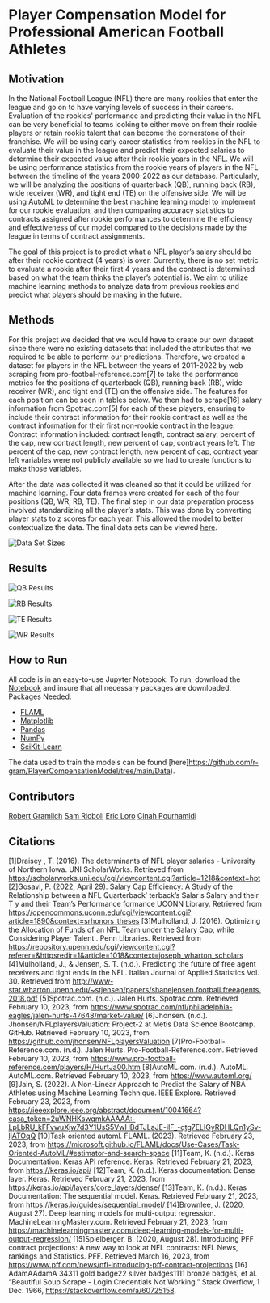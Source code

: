 # Player Compensation Model for Professional American Football Athletes

## Motivation
In the National Football League (NFL) there are many rookies that enter the league and go on to have varying levels of success in their careers. Evaluation of the rookies' performance and predicting their value in the NFL can be very beneficial to teams looking to either move on from their rookie players or retain rookie talent that can become the cornerstone of their franchise. We will be using early career statistics from rookies in the NFL to evaluate their value in the league and predict their expected salaries to determine their expected value after their rookie years in the NFL. We will be using performance statistics from the rookie years of players in the NFL between the timeline of the years 2000-2022 as our database. Particularly, we will be analyzing the positions of quarterback (QB), running back (RB), wide receiver (WR), and tight end (TE) on the offensive side. We will be using AutoML to determine the best machine learning model to implement for our rookie evaluation, and then comparing accuracy statistics to contracts assigned after rookie performances to determine the efficiency and effectiveness of our model compared to the decisions made by the league in terms of contract assignments. 

The goal of this project is to predict what a NFL player’s salary should be after their rookie contract (4 years) is over. Currently, there is no set metric to evaluate a rookie after their first 4 years and the contract is determined based on what the team thinks the player’s potential is. We aim to utilize machine learning methods to analyze data from previous rookies and predict what players should be making in the future.
## Methods
For this project we decided that we would have to create our own dataset since there were no existing datasets that included the attributes that we required to be able to perform our predictions. Therefore, we created a dataset for players in the NFL between the years of 2011-2022 by web scraping from pro-footbal-reference.com[7] to take the performance metrics for the positions of quarterback (QB), running back (RB), wide receiver (WR), and tight end (TE) on the offensive side. The features for each position can be seen in tables below. We then had to scrape[16] salary information from Spotrac.com[5] for each of these players, ensuring to include their contract information for their rookie contract as well as the contract information for their first non-rookie contract in the league. Contract information included: contract length, contract salary, percent of the cap, new contract length, new percent of cap, contract years left. The percent of the cap, new contract length, new percent of cap, contract year left variables were not publicly available so we had to create functions to make those variables.

After the data was collected it was cleaned so that it could be utilized for machine learning. Four data frames were created for each of the four positions (QB, WR, RB, TE). The final step in our data preparation process involved standardizing all the player’s stats. This was done by converting player stats to z scores for each year. This allowed the model to better contextualize the data. The final data sets can be viewed [here](https://github.com/r-gram/PlayerCompensationModel/tree/main/Data).


![Data Set Sizes](https://github.com/r-gram/PlayerCompensationModel/blob/main/Data/images/QBTD2CON.PNG?raw=true)
## Results
![QB Results](https://github.com/r-gram/PlayerCompensationModel/blob/main/Data/images/QB_Results.PNG?raw=true)

![RB Results](https://github.com/r-gram/PlayerCompensationModel/blob/main/Data/images/RB_Results.PNG?raw=true)

![TE Results](https://github.com/r-gram/PlayerCompensationModel/blob/main/Data/images/TE_Results.PNG?raw=true)

![WR Results](https://github.com/r-gram/PlayerCompensationModel/blob/main/Data/images/WR_Results.PNG?raw=true)

## How to Run
All code is in an easy-to-use Jupyter Notebook. To run, download the [Notebook](https://github.com/r-gram/NLP_SentimentAnalysis_project/blob/main/Code/SentimentAnalysis_Project_Implementation.ipynb) and insure that all necessary packages are downloaded. 
Packages Needed:
- [FLAML](https://microsoft.github.io/FLAML/docs/Installation/)
- [Matplotlib](https://matplotlib.org/stable/users/installing/index.html)
- [Pandas](https://pandas.pydata.org/docs/getting_started/install.html)
- [NumPy](https://numpy.org/install/)
- [SciKit-Learn](https://scikit-learn.org/stable/install.html)

The data used to train the models can be found [here]https://github.com/r-gram/PlayerCompensationModel/tree/main/Data).

## Contributors
[Robert Gramlich](https://www.linkedin.com/in/robert-gramlich/)
[Sam Rioboli](https://www.linkedin.com/in/samrioboli/)
[Eric Loro](https://www.linkedin.com/in/erik-loro/)
[Cinah Pourhamidi](https://www.linkedin.com/in/cinah-p-0a6a17101/)

## Citations
[1]Draisey , T. (2016). The determinants of NFL player salaries - University of Northern Iowa. UNI ScholarWorks. Retrieved from https://scholarworks.uni.edu/cgi/viewcontent.cgi?article=1218&context=hpt
[2]Gosavi, P. (2022, April 29). Salary Cap Efficiency: A Study of the Relationship between a NFL Quarterback’ terback’s Salar s Salary and their T y and their Team’s Performance formance UCONN Library. Retrieved from
https://opencommons.uconn.edu/cgi/viewcontent.cgi?article=1890&context=srhonors_theses
[3]Mulholland, J. (2016). Optimizing the Allocation of Funds of an NFL Team under the Salary Cap, while Considering Player Talent . Penn Libraries. Retrieved from https://repository.upenn.edu/cgi/viewcontent.cgi?referer=&httpsredir=1&article=1018&context=joseph_wharton_scholars
[4]Mulholland, J., & Jensen, S. T. (n.d.). Predicting the future of free agent receivers and tight ends in the NFL. Italian Journal of Applied Statistics Vol. 30. Retrieved from http://www-stat.wharton.upenn.edu/~stjensen/papers/shanejensen.football.freeagents.2018.pdf
[5]Spotrac.com. (n.d.). Jalen Hurts. Spotrac.com. Retrieved February 10, 2023, from https://www.spotrac.com/nfl/philadelphia-eagles/jalen-hurts-47648/market-value/
[6]Jhonsen. (n.d.). Jhonsen/NFLplayersValuation: Project-2 at Metis Data Science Bootcamp. GitHub. Retrieved February 10, 2023, from https://github.com/jhonsen/NFLplayersValuation
[7]Pro-Football-Reference.com. (n.d.). Jalen Hurts. Pro-Football-Reference.com.
Retrieved February 10, 2023, from https://www.pro-football-reference.com/players/H/HurtJa00.htm
[8]AutoML.com. (n.d.). AutoML. AutoML.com. Retrieved February 10, 2023, from
https://www.automl.org/
[9]Jain, S. (2022). A Non-Linear Approach to Predict the Salary of NBA Athletes using Machine Learning Technique. IEEE Explore. Retrieved February 23, 2023, from https://ieeexplore.ieee.org/abstract/document/10041664?casa_token=2uWNHKswqmkAAAAA:-LpLbRU_kFFvwuXjw7d3Y1UsS5VwHBdTJLaJE-iIF_-qtg7ELIGyRDHLQn1ySv-ljATOqQ
[10]Task oriented automl. FLAML. (2023). Retrieved February 23, 2023, from
https://microsoft.github.io/FLAML/docs/Use-Cases/Task-Oriented-AutoML/#estimator-and-search-space
[11]Team, K. (n.d.). Keras Documentation: Keras API reference. Keras. Retrieved
February 21, 2023, from https://keras.io/api/
[12]Team, K. (n.d.). Keras documentation: Dense layer. Keras. Retrieved February 21, 2023, from https://keras.io/api/layers/core_layers/dense/
[13]Team, K. (n.d.). Keras Documentation: The sequential model. Keras. Retrieved February 21, 2023, from https://keras.io/guides/sequential_model/
[14]Brownlee, J. (2020, August 27). Deep learning models for multi-output regression. MachineLearningMastery.com. Retrieved February 21, 2023, from
https://machinelearningmastery.com/deep-learning-models-for-multi-output-regression/
[15]Spielberger, B. (2020, August 28). Introducing PFF contract projections: A new way to look at NFL contracts: NFL News, rankings and Statistics. PFF. Retrieved March 16, 2023, from https://www.pff.com/news/nfl-introducing-pff-contract-projections
[16] AdamAAdamA 34311 gold badge22 silver badges1111 bronze badges, et al.
“Beautiful Soup Scrape - Login Credentials Not Working.” Stack Overflow, 1 Dec. 1966, https://stackoverflow.com/a/60725158.

